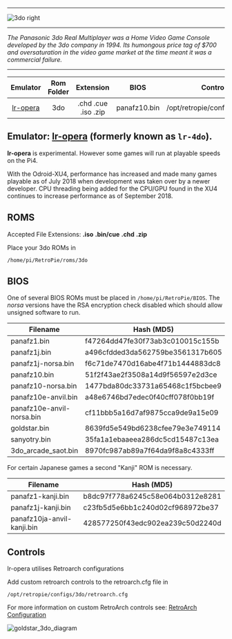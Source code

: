 ***

![3do right](https://cloud.githubusercontent.com/assets/10035308/12186059/8d7ec76a-b55c-11e5-9231-b0c561de271c.png)

***
_The Panasonic 3do Real Multiplayer was a Home Video Game Console developed by the 3do company in 1994. Its humongous price tag of $700 and oversaturation in the video game market at the time meant it was a commercial failure._

***

| Emulator | Rom Folder | Extension | BIOS |  Controller Config |
| :---: | :---: | :---: | :---: | :---: |
| [lr-opera](https://github.com/libretro/opera-libretro) | 3do  | .chd .cue .iso .zip | panafz10.bin | /opt/retropie/configs/3do/retroarch.cfg |

## Emulator: [lr-opera](https://github.com/libretro/opera-libretro) (formerly known as `lr-4do`).

**lr-opera** is experimental. However some games will run at playable speeds on the   Pi4.

With the Odroid-XU4, performance has increased and made many games playable as of July 2018 when development was taken over by a newer developer. CPU threading being added for the CPU/GPU found in the XU4 continues to increase performance as of September 2018.

## ROMS
Accepted File Extensions: **.iso** **.bin/cue** **.chd** **.zip**

Place your 3do ROMs in
```
/home/pi/RetroPie/roms/3do
```
## BIOS

One of several BIOS ROMs must be placed in `/home/pi/RetroPie/BIOS`. The _norsa_ versions have the RSA encryption check disabled which should allow unsigned software to run.

| Filename                  | Hash (MD5)                       |
| ------------------------- | -------------------------------- |
| panafz1.bin               | f47264dd47fe30f73ab3c010015c155b |
| panafz1j.bin              | a496cfdded3da562759be3561317b605 |
| panafz1j-norsa.bin        | f6c71de7470d16abe4f71b1444883dc8 |
| panafz10.bin              | 51f2f43ae2f3508a14d9f56597e2d3ce |
| panafz10-norsa.bin        | 1477bda80dc33731a65468c1f5bcbee9 |
| panafz10e-anvil.bin       | a48e6746bd7edec0f40cff078f0bb19f |
| panafz10e-anvil-norsa.bin | cf11bbb5a16d7af9875cca9de9a15e09 |
| goldstar.bin              | 8639fd5e549bd6238cfee79e3e749114 |
| sanyotry.bin              | 35fa1a1ebaaeea286dc5cd15487c13ea |
| 3do_arcade_saot.bin       | 8970fc987ab89a7f64da9f8a8c4333ff |

For certain Japanese games a second "Kanji" ROM is necessary.

| Filename                   | Hash (MD5)                       |
| -------------------------- | -------------------------------- |
| panafz1-kanji.bin          | b8dc97f778a6245c58e064b0312e8281 |
| panafz1j-kanji.bin         | c23fb5d5e6bb1c240d02cf968972be37 |
| panafz10ja-anvil-kanji.bin | 428577250f43edc902ea239c50d2240d |


## Controls

lr-opera utilises Retroarch configurations

Add custom retroarch controls to the retroarch.cfg file in
```shell
/opt/retropie/configs/3do/retroarch.cfg
```
For more information on custom RetroArch controls see: [RetroArch Configuration](RetroArch-Configuration)

![goldstar_3do_diagram](https://cloud.githubusercontent.com/assets/10035308/16599643/7f450bd6-42c0-11e6-84d7-9cc0944e7b01.png)
